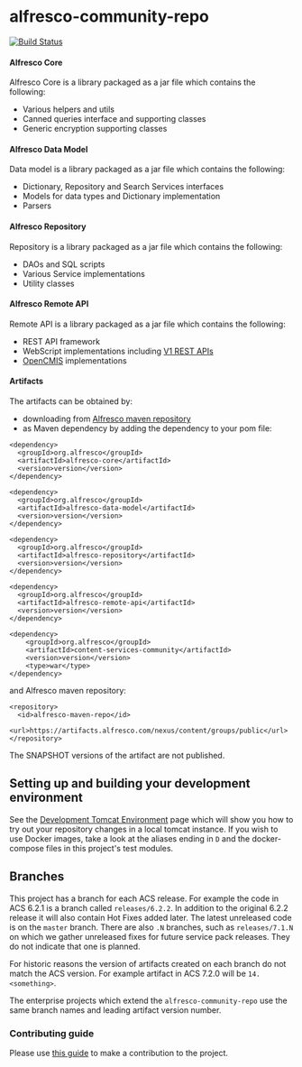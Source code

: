 # alfresco-community-repo

[![Build Status](https://github.com/Alfresco/alfresco-community-repo/actions/workflows/master_release.yml/badge.svg?branch=master)](https://github.com/Alfresco/alfresco-community-repo/actions/workflows/master_release.yml) 

#### Alfresco Core

Alfresco Core is a library packaged as a jar file which contains the following:
* Various helpers and utils
* Canned queries interface and supporting classes
* Generic encryption supporting classes

#### Alfresco Data Model
Data model is a library packaged as a jar file which  contains the following:
* Dictionary, Repository and Search Services interfaces
* Models for data types and Dictionary implementation
* Parsers

#### Alfresco Repository

Repository is a library packaged as a jar file which contains the following:
* DAOs and SQL scripts
* Various Service implementations
* Utility classes

#### Alfresco Remote API

Remote API is a library packaged as a jar file which contains the following:
* REST API framework
* WebScript implementations including [V1 REST APIs](https://hub.alfresco.com/t5/alfresco-content-services-blog/v1-rest-api-10-things-you-should-know/ba-p/287692)
* [OpenCMIS](https://chemistry.apache.org/java/opencmis.html) implementations

#### Artifacts
The artifacts can be obtained by:
* downloading from [Alfresco maven repository](https://artifacts.alfresco.com/nexus/content/groups/public)
* as Maven dependency by adding the dependency to your pom file:
~~~
<dependency>
  <groupId>org.alfresco</groupId>
  <artifactId>alfresco-core</artifactId>
  <version>version</version>
</dependency>

<dependency>
  <groupId>org.alfresco</groupId>
  <artifactId>alfresco-data-model</artifactId>
  <version>version</version>
</dependency>

<dependency>
  <groupId>org.alfresco</groupId>
  <artifactId>alfresco-repository</artifactId>
  <version>version</version>
</dependency>

<dependency>
  <groupId>org.alfresco</groupId>
  <artifactId>alfresco-remote-api</artifactId>
  <version>version</version>
</dependency>

<dependency>
    <groupId>org.alfresco</groupId>
    <artifactId>content-services-community</artifactId>
    <version>version</version>
    <type>war</type>
</dependency>
~~~
and Alfresco maven repository:
~~~
<repository>
  <id>alfresco-maven-repo</id>
  <url>https://artifacts.alfresco.com/nexus/content/groups/public</url>
</repository>
~~~
The SNAPSHOT versions of the artifact are not published.

## Setting up and building your development environment
See the [Development Tomcat Environment](https://github.com/Alfresco/acs-community-packaging/tree/master/dev/README.md)
page which will show you how to try out your repository changes in a local tomcat instance.
If you wish to use Docker images, take a look at the aliases ending in `D` and the docker-compose files in this
project's test modules.    

## Branches
This project has a branch for each ACS release. For example the code in ACS 6.2.1 is a
branch called `releases/6.2.2`. In addition to the original 6.2.2 release it will also contain Hot Fixes
added later. The latest unreleased code is on the `master` branch. There are also `.N` branches, such as 
`releases/7.1.N` on which we gather unreleased fixes for future service pack releases. They do not indicate
that one is planned.

For historic reasons the version of artifacts created on each branch do not match the ACS version.
For example artifact in ACS 7.2.0 will be `14.<something>`.

The enterprise projects which extend the `alfresco-community-repo` use the same branch names and leading
artifact version number.

### Contributing guide
Please use [this guide](CONTRIBUTING.md) to make a contribution to the project.
